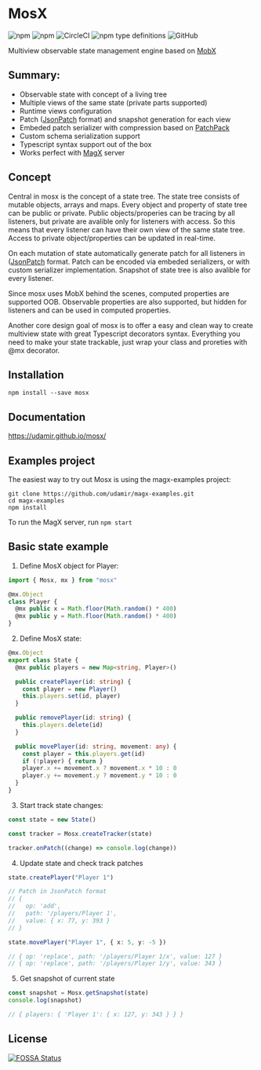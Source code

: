 # MosX 
<img alt="npm" src="https://img.shields.io/npm/v/mosx"> <img alt="npm" src="https://img.shields.io/npm/dm/mosx?label=npm"> <img alt="CircleCI" src="https://img.shields.io/circleci/build/github/udamir/mosx/master?token=af6cb1791c99dfb47ce0b39b3269c0433f9a10b7"> <img alt="npm type definitions" src="https://img.shields.io/npm/types/mosx"> <img alt="GitHub" src="https://img.shields.io/github/license/udamir/mosx">

Multiview observable state management engine based on [MobX](https://mobx.js.org/README.html)

## Summary:
- Observable state with concept of a living tree
- Multiple views of the same state (private parts supported)
- Runtime views configuration
- Patch ([JsonPatch](http://jsonpatch.com/) format) and snapshot generation for each view
- Embeded patch serializer with compression based on [PatchPack](https://github.com/udamir/patchpack)
- Custom schema serialization support
- Typescript syntax support out of the box
- Works perfect with [MagX](https://github.com/udamir/magx) server

## Concept

Central in mosx is the concept of a state tree. The state tree consists of mutable objects, arrays and maps. Every object and property of state tree can be public or private. Public objects/properies can be tracing by all listeners, but private are avalible only for listeners with access. So this means that every listener can have their own view of the same state tree. Access to private object/properties can be updated in real-time.

On each mutation of state automatically generate patch for all listeners in ([JsonPatch](http://jsonpatch.com/) format. Patch can be encoded via embeded serializers, or with custom serializer implementation. Snapshot of state tree is also avalible for every listener.

Since mosx uses MobX behind the scenes, computed properties are supported OOB. Observable properties are also supported, but hidden for listeners and can be used in computed properties.

Another core design goal of mosx is to offer a easy and clean way to create multiview state with great Typescript decorators syntax. Everything you need to make your state trackable, just wrap your class and proreties with @mx decorator.

## Installation

```
npm install --save mosx
```

## Documentation
https://udamir.github.io/mosx/

## Examples project

The easiest way to try out Mosx is using the magx-examples project:
```
git clone https://github.com/udamir/magx-examples.git
cd magx-examples
npm install
```

To run the MagX server, run ```npm start```

## Basic state example

1. Define MosX object for Player:
```ts
import { Mosx, mx } from "mosx"

@mx.Object
class Player {
  @mx public x = Math.floor(Math.random() * 400)
  @mx public y = Math.floor(Math.random() * 400)
}
```
2. Define MosX state:
```ts
@mx.Object
export class State {
  @mx public players = new Map<string, Player>()

  public createPlayer(id: string) {
    const player = new Player()
    this.players.set(id, player)
  }

  public removePlayer(id: string) {
    this.players.delete(id)
  }

  public movePlayer(id: string, movement: any) {
    const player = this.players.get(id)
    if (!player) { return }
    player.x += movement.x ? movement.x * 10 : 0
    player.y += movement.y ? movement.y * 10 : 0
  }
}
```
3. Start track state changes:
```ts
const state = new State()

const tracker = Mosx.createTracker(state)

tracker.onPatch((change) => console.log(change))

```
4. Update state and check track patches
```ts
state.createPlayer("Player 1")

// Patch in JsonPatch format
// {
//   op: 'add',
//   path: '/players/Player 1',
//   value: { x: 77, y: 393 }
// }

state.movePlayer("Player 1", { x: 5, y: -5 })

// { op: 'replace', path: '/players/Player 1/x', value: 127 }
// { op: 'replace', path: '/players/Player 1/y', value: 343 }
```
5. Get snapshot of current state
```ts
const snapshot = Mosx.getSnapshot(state)
console.log(snapshot)

// { players: { 'Player 1': { x: 127, y: 343 } } }
```

## License

[![FOSSA Status](https://app.fossa.com/api/projects/git%2Bgithub.com%2Fudamir%2Fmosx.svg?type=large)](https://app.fossa.com/projects/git%2Bgithub.com%2Fudamir%2Fmosx?ref=badge_large)
